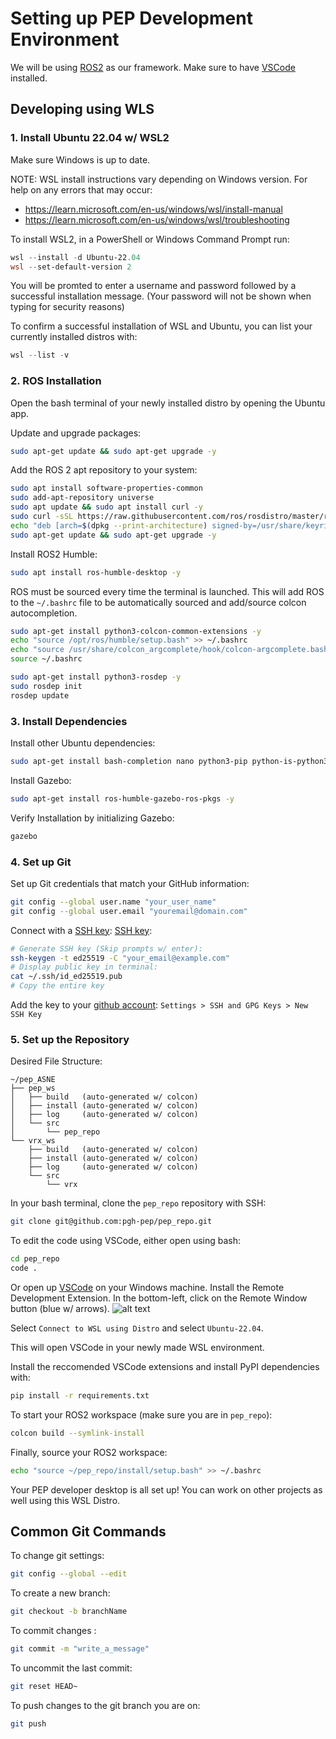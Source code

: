 # Setting up PEP Development Environment

We will be using [ROS2](https://docs.ros.org/en/humble/index.html) as our framework.
Make sure to have [VSCode](https://code.visualstudio.com/download) installed.

## Developing using WLS

### 1. Install Ubuntu 22.04 w/ WSL2

Make sure Windows is up to date.

NOTE: WSL install instructions vary depending on Windows version. For help on any errors that may occur:

- <https://learn.microsoft.com/en-us/windows/wsl/install-manual>
- <https://learn.microsoft.com/en-us/windows/wsl/troubleshooting>

To install WSL2, in a PowerShell or Windows Command Prompt run:

```powershell
wsl --install -d Ubuntu-22.04
wsl --set-default-version 2
```

You will be promted to enter a username and password followed by a successful installation message.
(Your password will not be shown when typing for security reasons)

To confirm a successful installation of WSL and Ubuntu, you can list your currently installed distros with:

```powershell
wsl --list -v
```

### 2. ROS Installation

Open the bash terminal of your newly installed distro by opening the Ubuntu app.

Update and upgrade packages:

```bash
sudo apt-get update && sudo apt-get upgrade -y
```

Add the ROS 2 apt repository to your system:

```bash
sudo apt install software-properties-common
sudo add-apt-repository universe
sudo apt update && sudo apt install curl -y
sudo curl -sSL https://raw.githubusercontent.com/ros/rosdistro/master/ros.key -o /usr/share/keyrings/ros-archive-keyring.gpg
echo "deb [arch=$(dpkg --print-architecture) signed-by=/usr/share/keyrings/ros-archive-keyring.gpg] http://packages.ros.org/ros2/ubuntu $(. /etc/os-release && echo $UBUNTU_CODENAME) main" | sudo tee /etc/apt/sources.list.d/ros2.list > /dev/null
sudo apt-get update && sudo apt-get upgrade -y
```

Install ROS2 Humble:

```bash
sudo apt install ros-humble-desktop -y
```

ROS must be sourced every time the terminal is launched. This will add ROS to the `~/.bashrc` file to be automatically sourced and add/source colcon autocompletion.

```bash
sudo apt-get install python3-colcon-common-extensions -y
echo "source /opt/ros/humble/setup.bash" >> ~/.bashrc
echo "source /usr/share/colcon_argcomplete/hook/colcon-argcomplete.bash" >> ~/.bashrc
source ~/.bashrc
```

```bash
sudo apt-get install python3-rosdep -y
sudo rosdep init
rosdep update
```

### 3. Install Dependencies

Install other Ubuntu dependencies:

```bash
sudo apt-get install bash-completion nano python3-pip python-is-python3 -y
```

Install Gazebo:

```bash
sudo apt-get install ros-humble-gazebo-ros-pkgs -y
```

Verify Installation by initializing Gazebo:

```bash
gazebo
```

### 4. Set up Git

Set up Git credentials that match your GitHub information:

```bash
git config --global user.name "your_user_name"
git config --global user.email "youremail@domain.com"
```

Connect with a [SSH key](https://docs.github.com/en/authentication/connecting-to-github-with-ssh/generating-a-new-ssh-key-and-adding-it-to-the-ssh-agent):
[SSH key](https://docs.github.com/en/authentication/connecting-to-github-with-ssh/generating-a-new-ssh-key-and-adding-it-to-the-ssh-agent):

```bash
# Generate SSH key (Skip prompts w/ enter):
ssh-keygen -t ed25519 -C "your_email@example.com"
# Display public key in terminal:
cat ~/.ssh/id_ed25519.pub
# Copy the entire key
```

Add the key to your [github account](https://docs.github.com/en/authentication/connecting-to-github-with-ssh/adding-a-new-ssh-key-to-your-github-account): `Settings > SSH and GPG Keys > New SSH Key`

### 5. Set up the Repository

Desired File Structure:

```
~/pep_ASNE
├── pep_ws
│   ├── build   (auto-generated w/ colcon)
│   ├── install (auto-generated w/ colcon)
│   ├── log     (auto-generated w/ colcon)
│   └── src
│       └── pep_repo
└── vrx_ws
    ├── build   (auto-generated w/ colcon)
    ├── install (auto-generated w/ colcon)
    ├── log     (auto-generated w/ colcon)
    └── src
        └── vrx
```

In your bash terminal, clone the `pep_repo` repository with SSH:

```bash
git clone git@github.com:pgh-pep/pep_repo.git
```

To edit the code using VSCode, either open using bash:

```bash
cd pep_repo
code .
```

Or open up [VSCode](https://code.visualstudio.com/download) on your Windows machine. Install the Remote Development Extension.
In the bottom-left, click on the Remote Window button (blue w/ arrows).
![alt text](https://canonical-ubuntu-wsl.readthedocs-hosted.com/en/latest/_images/remote-extension.png)

Select `Connect to WSL using Distro` and select `Ubuntu-22.04`.

This will open VSCode in your newly made WSL environment.

Install the reccomended VSCode extensions and install PyPI dependencies with:

```bash
pip install -r requirements.txt
```

To start your ROS2 workspace (make sure you are in `pep_repo`):

```bash
colcon build --symlink-install
```

Finally, source your ROS2 workspace:

```bash
echo "source ~/pep_repo/install/setup.bash" >> ~/.bashrc
```

Your PEP developer desktop is all set up! You can work on other projects as well using this WSL Distro.

## Common Git Commands

To change git settings:

```bash
git config --global --edit
```

To create a new branch:

```bash
git checkout -b branchName
```

To commit changes :

```bash
git commit -m "write_a_message"
```

To uncommit the last commit:

```bash
git reset HEAD~
```

To push changes to the git branch you are on:

```bash
git push
```
